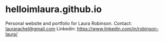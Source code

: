 # helloimlaura.github.io

Personal website and portfolio for Laura Robinson.
Contact: laurarachel@gmail.com
Linkedin: https://www.linkedin.com/in/robinson-laura/
